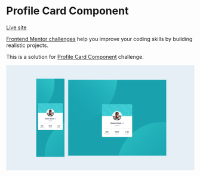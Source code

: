 # Profile Card Component

[Live site](https://codernami.github.io/css-profile-card-component/)

[Frontend Mentor challenges](https://www.frontendmentor.io/) help you improve your coding skills by building realistic projects.

This is a solution for [Profile Card Component](https://www.frontendmentor.io/challenges/single-price-grid-component-5ce41129d0ff452fec5abbbc) challenge.

![preview screenshot](images/preview.png)

